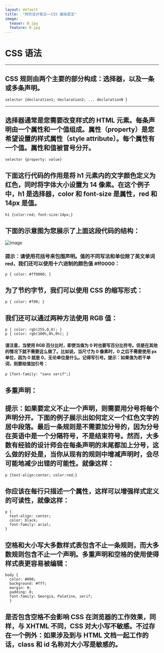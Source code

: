 ```yaml
---
layout: default
title:  "网页设计笔记——CSS 基础语法"
image:
  teaser: B.jpg
  feature: B.jpg
---
```


# CSS 语法

---

## CSS 规则由两个主要的部分构成：选择器，以及一条或多条声明。

```
selector {declaration1; declaration2; ... declarationN }
```
---

## 选择器通常是您需要改变样式的 HTML 元素。每条声明由一个属性和一个值组成。属性（property）是您希望设置的样式属性（style attribute）。每个属性有一个值。属性和值被冒号分开。
```
selector {property: value}
```

## 下面这行代码的作用是将 h1 元素内的文字颜色定义为红色，同时将字体大小设置为 14 像素。在这个例子中，h1 是选择器，color 和 font-size 是属性，red 和 14px 是值。

```
h1 {color:red; font-size:14px;}
```

## 下面的示意图为您展示了上面这段代码的结构：
![image](http://www.w3school.com.cn/i/ct_css_selector.gif)
### 提示：请使用花括号来包围声明。值的不同写法和单位除了英文单词 red，我们还可以使用十六进制的颜色值 #ff0000：

```
p { color: #ff0000; }
```

## 为了节约字节，我们可以使用 CSS 的缩写形式：

```
p { color: #f00; }
```

## 我们还可以通过两种方法使用 RGB 值：

```
p { color: rgb(255,0,0); }
p { color: rgb(100%,0%,0%); }
```

#### 请注意，当使用 RGB 百分比时，即使当值为 0 时也要写百分比符号。但是在其他的情况下就不需要这么做了。比如说，当尺寸为 0 像素时，0 之后不需要使用 px 单位，因为 0 就是 0，无论单位是什么。记得写引号。提示：如果值为若干单词，则要给值加引号：

```
p {font-family: "sans serif";}
```

## 多重声明：
## 提示：如果要定义不止一个声明，则需要用分号将每个声明分开。下面的例子展示出如何定义一个红色文字的居中段落。最后一条规则是不需要加分号的，因为分号在英语中是一个分隔符号，不是结束符号。然而，大多数有经验的设计师会在每条声明的末尾都加上分号，这么做的好处是，当你从现有的规则中增减声明时，会尽可能地减少出错的可能性。就像这样：

```
p {text-align:center; color:red;}
```
	
## 你应该在每行只描述一个属性，这样可以增强样式定义的可读性，就像这样：

```
p {
  text-align: center;
  color: black;
  font-family: arial;
}
```

## 空格和大小写大多数样式表包含不止一条规则，而大多数规则包含不止一个声明。多重声明和空格的使用使得样式表更容易被编辑：

```
body {
  color: #000;
  background: #fff;
  margin: 0;
  padding: 0;
  font-family: Georgia, Palatino, serif;
  }
```
## 是否包含空格不会影响 CSS 在浏览器的工作效果，同样，与 XHTML 不同，CSS 对大小写不敏感。不过存在一个例外：如果涉及到与 HTML 文档一起工作的话，class 和 id 名称对大小写是敏感的。
